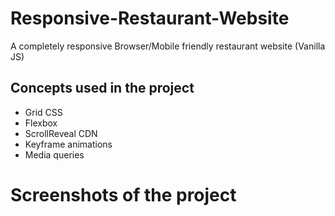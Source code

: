 # Responsive-Restaurant-Website
A completely responsive Browser/Mobile friendly restaurant website (Vanilla JS)

## Concepts used in the project
* Grid CSS
* Flexbox
* ScrollReveal CDN
* Keyframe animations
* Media queries

# Screenshots of the project

